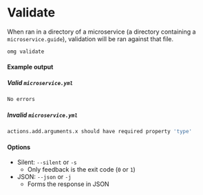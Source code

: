 # Validate
When ran in a directory of a microservice (a directory containing a `microservice.guide`), validation will be ran against that file.
```sh
omg validate
```
#### Example output
##### Valid `microservice.yml`
```sh
No errors
```
##### Invalid `microservice.yml`
```sh
actions.add.arguments.x should have required property 'type'
```

#### Options
 - Silent: `--silent` or `-s`
   - Only feedback is the exit code (`0` or `1`)
 - JSON: `--json` or `-j`
   - Forms the response in JSON
